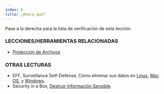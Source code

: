 ```yaml
---
index: 6
title: ¿Ahora qué?
---
```

Pase a la derecha para la lista de verificación de esta lección.

### LECCIONES/HERRAMIENTAS RELACIONADAS

*   [Protección de Archivos](umbrella://information/protecting-files)

### OTRAS LECTURAS

*   EFF, Surveillance Self-Defense, Cómo eliminar sus datos en [Linux](https://ssd.eff.org/en/module/how-delete-your-data-securely-linux), [Mac OS](https://ssd.eff.org/en/module/how-delete-your-data-securely-mac-os-x), y [Windows](https://ssd.eff.org/en/module/how-delete-your-data-securely-windows).
*   Security in a Box, [Destruir Información Sensible](https://securityinabox.org/en/guide/destroy-sensitive-information/).